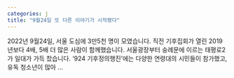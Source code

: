 ```yaml
---
categories: j
title: "9월24일 또 다른 이야기가 시작됐다"
---
```


				
		
			
				
					
					
						
						
						
					
					
				
				
			
			
			
2022년 9월24일, 서울 도심에 3만5천 명이 모였습니다. 직전 기후집회가 열린 2019년보다 4배, 5배 더 많은 사람이 함께했습니다. 서울광장부터 숭례문에 이르는 태평로2가 일대가 가득 찼습니다. ‘924 기후정의행진’에는 다양한 연령대의 시민들이 참가했고, 유독 청소년이 많아 ...		
			